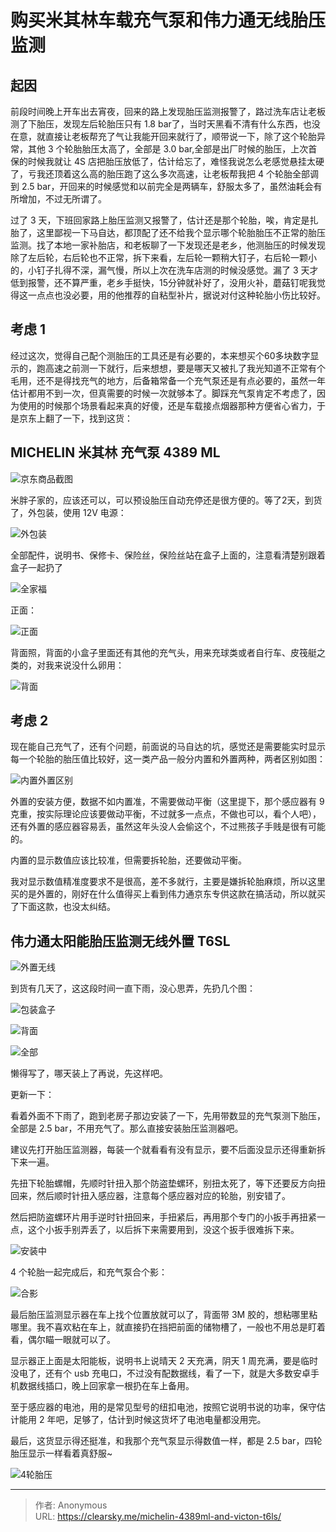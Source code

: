 # 购买米其林车载充气泵和伟力通无线胎压监测


## 起因

前段时间晚上开车出去宵夜，回来的路上发现胎压监测报警了，路过洗车店让老板测了下胎压，发现左后轮胎压只有 1.8 bar了，当时天黑看不清有什么东西，也没在意，就直接让老板帮充了气让我能开回来就行了，顺带说一下，除了这个轮胎异常，其他 3 个轮胎胎压太高了，全部是 3.0 bar,全部是出厂时候的胎压，上次首保的时候我就让 4S 店把胎压放低了，估计给忘了，难怪我说怎么老感觉悬挂太硬了，亏我还顶着这么高的胎压跑了这么多次高速，让老板帮我把 4 个轮胎全部调到 2.5 bar，开回来的时候感觉和以前完全是两辆车，舒服太多了，虽然油耗会有所增加，不过无所谓了。

过了 3 天，下班回家路上胎压监测又报警了，估计还是那个轮胎，唉，肯定是扎胎了，这里鄙视一下马自达，都顶配了还不给我个显示哪个轮胎胎压不正常的胎压监测。找了本地一家补胎店，和老板聊了一下发现还是老乡，他测胎压的时候发现除了左后轮，右后轮也不正常，拆下来看，左后轮一颗稍大钉子，右后轮一颗小的，小钉子扎得不深，漏气慢，所以上次在洗车店测的时候没感觉。漏了 3 天才低到报警，还不算严重，老乡手挺快，15分钟就补好了，没用火补，蘑菇钉呢我觉得这一点点也没必要，用的他推荐的自粘型补片，据说对付这种轮胎小伤比较好。

## 考虑 1

经过这次，觉得自己配个测胎压的工具还是有必要的，本来想买个60多块数字显示的，跑高速之前测一下就行，后来想想，要是哪天又被扎了我光知道不正常有个毛用，还不是得找充气的地方，后备箱常备一个充气泵还是有点必要的，虽然一年估计都用不到一次，但真需要的时候一次就够本了。脚踩充气泵肯定不考虑了，因为使用的时候那个场景看起来真的好傻，还是车载接点烟器那种方便省心省力，于是京东上翻了一下，找到这货：


## MICHELIN 米其林 充气泵 4389 ML

![京东商品截图](jd-mql.jpg "京东商品截图")

米胖子家的，应该还可以，可以预设胎压自动充停还是很方便的。等了2天，到货了，外包装，使用 12V 电源：

![外包装](4389ml0.jpg "外包装")

全部配件，说明书、保修卡、保险丝，保险丝站在盒子上面的，注意看清楚别跟着盒子一起扔了

![全家福](4389ml1.jpg "全家福")

正面：

![正面](4389ml2.jpg "正面")

背面照，背面的小盒子里面还有其他的充气头，用来充球类或者自行车、皮筏艇之类的，对我来说没什么卵用：

![背面](4389ml3.jpg "背面")

## 考虑 2

现在能自己充气了，还有个问题，前面说的马自达的坑，感觉还是需要能实时显示每一个轮胎的胎压值比较好，这一类产品一般分内置和外置两种，两者区别如图：

![内置外置区别](nwzqb.jpg "内置外置区别")

外置的安装方便，数据不如内置准，不需要做动平衡（这里提下，那个感应器有 9 克重，按实际理论应该要做动平衡，不过就多一点点，不做也可以，看个人吧），还有外置的感应器容易丢，虽然这年头没人会偷这个，不过熊孩子手贱是很有可能的。

内置的显示数值应该比较准，但需要拆轮胎，还要做动平衡。

我对显示数值精准度要求不是很高，差不多就行，主要是嫌拆轮胎麻烦，所以这里买的是外置的，刚好在什么值得买上看到伟力通京东专供这款在搞活动，所以就买了下面这款，也没太纠结。

## 伟力通太阳能胎压监测无线外置 T6SL

![外置无线](wzwx.jpg "外置无线")

到货有几天了，这这段时间一直下雨，没心思弄，先扔几个图：

![包装盒子](wlt0.jpg "包装盒子")

![背面](wlt1.jpg "背面")

![全部](wlt2.jpg "全部")

懒得写了，哪天装上了再说，先这样吧。

更新一下：

看着外面不下雨了，跑到老房子那边安装了一下，先用带数显的充气泵测下胎压，全部是 2.5 bar，不用充气了。那么直接安装胎压监测器吧。

建议先打开胎压监测器，每装一个就看看有没有显示，要不后面没显示还得重新拆下来一遍。

先扭下轮胎螺帽，先顺时针扭入那个防盗垫螺环，别扭太死了，等下还要反方向扭回来，然后顺时针扭入感应器，注意每个感应器对应的轮胎，别安错了。

然后把防盗螺环片用手逆时针扭回来，手扭紧后，再用那个专门的小扳手再扭紧一点，这个小扳手别弄丢了，以后拆下来需要用到，没这个扳手很难拆下来。


![安装中](luntaiaz.jpg "安装中")

4 个轮胎一起完成后，和充气泵合个影：

![合影](azwc.jpg "合影")

最后胎压监测显示器在车上找个位置放就可以了，背面带 3M 胶的，想粘哪里粘哪里。我不喜欢粘在车上，就直接扔在挡把前面的储物槽了，一般也不用总是盯着看，偶尔瞄一眼就可以了。

显示器正上面是太阳能板，说明书上说晴天 2 天充满，阴天 1 周充满，要是临时没电了，还有个 usb 充电口，不过没有配数据线，看了一下，就是大多数安卓手机数据线插口，晚上回家拿一根扔在车上备用。

至于感应器的电池，用的是常见型号的纽扣电池，按照它说明书说的功率，保守估计能用 2 年吧，足够了，估计到时候这货坏了电池电量都没用完。

最后，这货显示得还挺准，和我那个充气泵显示得数值一样，都是 2.5 bar，四轮胎压显示一样看着真舒服~

![4轮胎压](csxs.jpg "4轮胎压")


---

> 作者: Anonymous  
> URL: https://clearsky.me/michelin-4389ml-and-victon-t6ls/  

